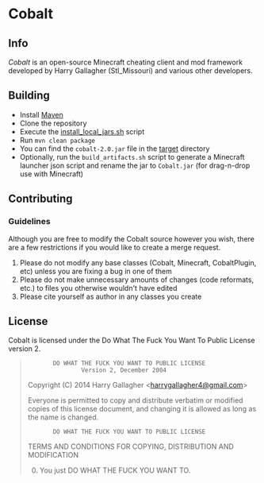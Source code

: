 # Cobalt
## Info
*Cobalt* is an open-source Minecraft cheating client and mod framework developed by Harry Gallagher (Stl_Missouri) and various other developers.

## Building
* Install [Maven](http://maven.apache.org/)
* Clone the repository
* Execute the [install_local_jars.sh](install_local_jars.sh) script
* Run `mvn clean package`
* You can find the `cobalt-2.0.jar` file in the [target](target/) directory
* Optionally, run the `build_artifacts.sh` script to generate a Minecraft launcher json script and rename the jar to `Cobalt.jar` (for drag-n-drop use with Minecraft)

## Contributing
### Guidelines
Although you are free to modify the Cobalt source however you wish, there are a few restrictions if you would like to create a merge request.

1. Please do not modify any base classes (Cobalt, Minecraft, CobaltPlugin, etc) unless you are fixing a bug in one of them
2. Please do not make unnecessary amounts of changes (code reformats, etc.) to files you otherwise wouldn't have edited
3. Please cite yourself as author in any classes you create

## License
Cobalt is licensed under the Do What The Fuck You Want To Public License version 2.

>            DO WHAT THE FUCK YOU WANT TO PUBLIC LICENSE
>                    Version 2, December 2004
>
> Copyright (C) 2014 Harry Gallagher \<harrygallagher4@gmail.com>
>
> Everyone is permitted to copy and distribute verbatim or modified
> copies of this license document, and changing it is allowed as long
> as the name is changed.
>
>            DO WHAT THE FUCK YOU WANT TO PUBLIC LICENSE
>   TERMS AND CONDITIONS FOR COPYING, DISTRIBUTION AND MODIFICATION
>
>  0. You just DO WHAT THE FUCK YOU WANT TO.
